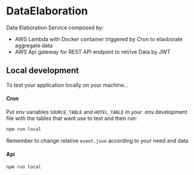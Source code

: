 # DataElaboration

Data Elaboration Service composed by:

- AWS Lambda with Docker container triggered by Cron to elavborate aggregate data
- AWS Api gateway for REST API endpont to retrive Data by JWT

## Local development

To test your application locally on your machine...

#### Cron

Put env variables `SOURCE_TABLE` and `HOTEL_TABLE` in your .env.development file with the tables that want use to test and then run:

```sh
npm run local
```

Remember to change relative `event.json` according to your need and data

#### Api

```sh
npm run local
```
